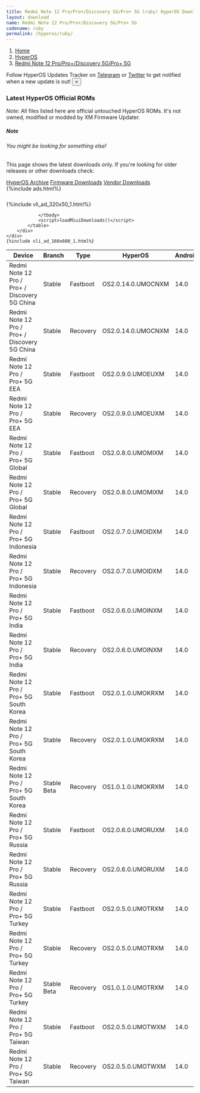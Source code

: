 ```yaml
---
title: Redmi Note 12 Pro/Pro+/Discovery 5G/Pro+ 5G (ruby) HyperOS Downloads
layout: download
name: Redmi Note 12 Pro/Pro+/Discovery 5G/Pro+ 5G
codename: ruby
permalink: /hyperos/ruby/
---
```

<nav aria-label="breadcrumb">
    <ol class="breadcrumb">
        <li class="breadcrumb-item"><a href="/">Home</a></li>
        <li class="breadcrumb-item"><a href="/hyperos/">HyperOS</a></li>
        <li class="breadcrumb-item active" aria-current="page"><a href="/hyperos/ruby/">Redmi Note 12 Pro/Pro+/Discovery 5G/Pro+ 5G</a></li>
    </ol>
</nav>
<div class="alert alert-primary alert-dismissible fade show" role="alert">
    Follow HyperOS Updates Tracker on <a href="https://t.me/MIUIUpdatesTracker" class="alert-link">Telegram</a>
     or <a href="https://twitter.com/MiFwUpdater" class="alert-link">Twitter</a> to get notified when a new update is out!
    <button type="button" class="close" data-dismiss="alert" aria-label="Close">
        <span aria-hidden="true">&times;</span>
    </button>
</div>

### Latest HyperOS Official ROMs
*Note*: All files listed here are official untouched HyperOS ROMs. It's not owned, modified or modded by XM Firmware Updater.
<div class="card">
  <div class="card-body">
    <h5 class="card-title">Note</h5>
    <h6 class="card-subtitle mb-2 text-muted">You might be looking for something else!</h6>
    <p class="card-text">This page shows the latest downloads only.
     If you're looking for older releases or other downloads check:</p>
    <a href="/archive/hyperos/ruby/" class="card-link">HyperOS Archive</a>
    <a href="/firmware/ruby/" class="card-link">Firmware Downloads</a>
    <a href="/vendor/ruby/" class="card-link">Vendor Downloads</a>
  </div>
</div>
{%include ads.html%}
<div class="row justify-content-center">
    <div class="col-10">
        <div class="table-responsive-md" style="margin-top: 25px;">
            {%include vli_ad_320x50_1.html%}
            <table id="miui" class="display dt-responsive nowrap compact table table-striped table-hover table-sm">
                <thead class="thead-dark">
                    <tr>
                        <th data-ref="device">Device</th>
                        <th data-ref="branch">Branch</th>
                        <th data-ref="type">Type</th>
                        <th data-ref="miui">HyperOS</th>
                        <th data-ref="android">Android</th>
                        <th data-ref="size">Size</th>
                        <th data-ref="size">Date</th>
                        <th data-ref="link">Link</th>
                    </tr>
                </thead>
                <tbody>
                <tr><td>Redmi Note 12 Pro / Pro+ / Discovery 5G China</td><td>Stable</td><td>Fastboot</td><td>OS2.0.14.0.UMOCNXM</td><td>14.0</td><td>7.0 GB</td><td>2025-10-15</td><td><a href="/hyperos/ruby/stable/OS2.0.14.0.UMOCNXM/">Download</a></td></tr>
<tr><td>Redmi Note 12 Pro / Pro+ / Discovery 5G China</td><td>Stable</td><td>Recovery</td><td>OS2.0.14.0.UMOCNXM</td><td>14.0</td><td>5.7 GB</td><td>2025-10-25</td><td><a href="/hyperos/ruby/stable/OS2.0.14.0.UMOCNXM/">Download</a></td></tr>
<tr><td>Redmi Note 12 Pro / Pro+ 5G EEA</td><td>Stable</td><td>Fastboot</td><td>OS2.0.9.0.UMOEUXM</td><td>14.0</td><td>6.8 GB</td><td>2025-10-09</td><td><a href="/hyperos/ruby/stable/OS2.0.9.0.UMOEUXM/">Download</a></td></tr>
<tr><td>Redmi Note 12 Pro / Pro+ 5G EEA</td><td>Stable</td><td>Recovery</td><td>OS2.0.9.0.UMOEUXM</td><td>14.0</td><td>5.2 GB</td><td>2025-10-20</td><td><a href="/hyperos/ruby/stable/OS2.0.9.0.UMOEUXM/">Download</a></td></tr>
<tr><td>Redmi Note 12 Pro / Pro+ 5G Global</td><td>Stable</td><td>Fastboot</td><td>OS2.0.8.0.UMOMIXM</td><td>14.0</td><td>7.1 GB</td><td>2025-10-13</td><td><a href="/hyperos/ruby/stable/OS2.0.8.0.UMOMIXM/">Download</a></td></tr>
<tr><td>Redmi Note 12 Pro / Pro+ 5G Global</td><td>Stable</td><td>Recovery</td><td>OS2.0.8.0.UMOMIXM</td><td>14.0</td><td>5.0 GB</td><td>2025-10-22</td><td><a href="/hyperos/ruby/stable/OS2.0.8.0.UMOMIXM/">Download</a></td></tr>
<tr><td>Redmi Note 12 Pro / Pro+ 5G Indonesia</td><td>Stable</td><td>Fastboot</td><td>OS2.0.7.0.UMOIDXM</td><td>14.0</td><td>6.9 GB</td><td>2025-09-29</td><td><a href="/hyperos/ruby/stable/OS2.0.7.0.UMOIDXM/">Download</a></td></tr>
<tr><td>Redmi Note 12 Pro / Pro+ 5G Indonesia</td><td>Stable</td><td>Recovery</td><td>OS2.0.7.0.UMOIDXM</td><td>14.0</td><td>5.0 GB</td><td>2025-10-15</td><td><a href="/hyperos/ruby/stable/OS2.0.7.0.UMOIDXM/">Download</a></td></tr>
<tr><td>Redmi Note 12 Pro / Pro+ 5G India</td><td>Stable</td><td>Fastboot</td><td>OS2.0.6.0.UMOINXM</td><td>14.0</td><td>6.1 GB</td><td>2025-09-28</td><td><a href="/hyperos/ruby/stable/OS2.0.6.0.UMOINXM/">Download</a></td></tr>
<tr><td>Redmi Note 12 Pro / Pro+ 5G India</td><td>Stable</td><td>Recovery</td><td>OS2.0.6.0.UMOINXM</td><td>14.0</td><td>4.8 GB</td><td>2025-09-30</td><td><a href="/hyperos/ruby/stable/OS2.0.6.0.UMOINXM/">Download</a></td></tr>
<tr><td>Redmi Note 12 Pro / Pro+ 5G South Korea</td><td>Stable</td><td>Fastboot</td><td>OS2.0.1.0.UMOKRXM</td><td>14.0</td><td>6.8 GB</td><td>2025-07-09</td><td><a href="/hyperos/ruby/stable/OS2.0.1.0.UMOKRXM/">Download</a></td></tr>
<tr><td>Redmi Note 12 Pro / Pro+ 5G South Korea</td><td>Stable</td><td>Recovery</td><td>OS2.0.1.0.UMOKRXM</td><td>14.0</td><td>5.0 GB</td><td>2025-08-28</td><td><a href="/hyperos/ruby/stable/OS2.0.1.0.UMOKRXM/">Download</a></td></tr>
<tr><td>Redmi Note 12 Pro / Pro+ 5G South Korea</td><td>Stable Beta</td><td>Recovery</td><td>OS1.0.1.0.UMOKRXM</td><td>14.0</td><td>4.8 GB</td><td>2024-03-01</td><td><a href="/hyperos/ruby/stable beta/OS1.0.1.0.UMOKRXM/">Download</a></td></tr>
<tr><td>Redmi Note 12 Pro / Pro+ 5G Russia</td><td>Stable</td><td>Fastboot</td><td>OS2.0.6.0.UMORUXM</td><td>14.0</td><td>7.1 GB</td><td>2025-09-29</td><td><a href="/hyperos/ruby/stable/OS2.0.6.0.UMORUXM/">Download</a></td></tr>
<tr><td>Redmi Note 12 Pro / Pro+ 5G Russia</td><td>Stable</td><td>Recovery</td><td>OS2.0.6.0.UMORUXM</td><td>14.0</td><td>5.0 GB</td><td>2025-10-15</td><td><a href="/hyperos/ruby/stable/OS2.0.6.0.UMORUXM/">Download</a></td></tr>
<tr><td>Redmi Note 12 Pro / Pro+ 5G Turkey</td><td>Stable</td><td>Fastboot</td><td>OS2.0.5.0.UMOTRXM</td><td>14.0</td><td>6.5 GB</td><td>2025-09-29</td><td><a href="/hyperos/ruby/stable/OS2.0.5.0.UMOTRXM/">Download</a></td></tr>
<tr><td>Redmi Note 12 Pro / Pro+ 5G Turkey</td><td>Stable</td><td>Recovery</td><td>OS2.0.5.0.UMOTRXM</td><td>14.0</td><td>5.0 GB</td><td>2025-10-14</td><td><a href="/hyperos/ruby/stable/OS2.0.5.0.UMOTRXM/">Download</a></td></tr>
<tr><td>Redmi Note 12 Pro / Pro+ 5G Turkey</td><td>Stable Beta</td><td>Recovery</td><td>OS1.0.1.0.UMOTRXM</td><td>14.0</td><td>4.7 GB</td><td>2024-03-18</td><td><a href="/hyperos/ruby/stable beta/OS1.0.1.0.UMOTRXM/">Download</a></td></tr>
<tr><td>Redmi Note 12 Pro / Pro+ 5G Taiwan</td><td>Stable</td><td>Fastboot</td><td>OS2.0.5.0.UMOTWXM</td><td>14.0</td><td>6.3 GB</td><td>2025-09-29</td><td><a href="/hyperos/ruby/stable/OS2.0.5.0.UMOTWXM/">Download</a></td></tr>
<tr><td>Redmi Note 12 Pro / Pro+ 5G Taiwan</td><td>Stable</td><td>Recovery</td><td>OS2.0.5.0.UMOTWXM</td><td>14.0</td><td>4.8 GB</td><td>2025-10-15</td><td><a href="/hyperos/ruby/stable/OS2.0.5.0.UMOTWXM/">Download</a></td></tr>

                </tbody>
                <script>loadMiuiDownloads()</script>
            </table>
        </div>
    </div>
    {%include vli_ad_160x600_1.html%}
</div>
